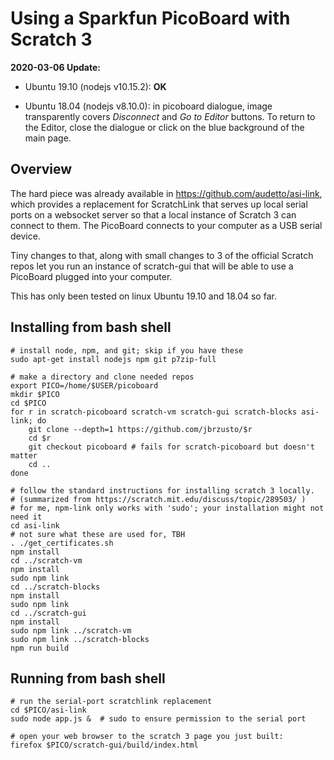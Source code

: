 # Using a Sparkfun PicoBoard with Scratch 3

**2020-03-06 Update:**
  - Ubuntu 19.10 (nodejs v10.15.2): **OK**

  - Ubuntu 18.04 (nodejs v8.10.0): in picoboard dialogue, image transparently
    covers *Disconnect* and *Go to Editor* buttons.  To return to the Editor,
    close the dialogue or click on the blue background of the main page.

## Overview

The hard piece was already available in https://github.com/audetto/asi-link,
which provides a replacement for ScratchLink that serves up local
serial ports on a websocket server so that a local instance of Scratch 3
can connect to them.  The PicoBoard connects to your computer as a USB serial device.

Tiny changes to that, along with small changes to 3 of the official Scratch repos
let you run an instance of scratch-gui that will be able to use a PicoBoard plugged
into your computer.

This has only been tested on linux Ubuntu 19.10 and 18.04 so far.

## Installing from bash shell

```
# install node, npm, and git; skip if you have these
sudo apt-get install nodejs npm git p7zip-full

# make a directory and clone needed repos
export PICO=/home/$USER/picoboard
mkdir $PICO
cd $PICO
for r in scratch-picoboard scratch-vm scratch-gui scratch-blocks asi-link; do
    git clone --depth=1 https://github.com/jbrzusto/$r
    cd $r
    git checkout picoboard # fails for scratch-picoboard but doesn't matter
    cd ..
done

# follow the standard instructions for installing scratch 3 locally.
# (summarized from https://scratch.mit.edu/discuss/topic/289503/ )
# for me, npm-link only works with 'sudo'; your installation might not need it
cd asi-link
# not sure what these are used for, TBH
. ./get_certificates.sh
npm install
cd ../scratch-vm
npm install
sudo npm link
cd ../scratch-blocks
npm install
sudo npm link
cd ../scratch-gui
npm install
sudo npm link ../scratch-vm
sudo npm link ../scratch-blocks
npm run build
```


## Running from bash shell
```
# run the serial-port scratchlink replacement
cd $PICO/asi-link
sudo node app.js &  # sudo to ensure permission to the serial port

# open your web browser to the scratch 3 page you just built:
firefox $PICO/scratch-gui/build/index.html
```
